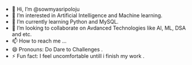 - 👋 Hi, I’m @sowmyasripoloju
- 👀 I’m interested in Artificial Intelligence and Machine learning.
- 🌱 I’m currently learning Python and MySQL.
- 💞️ I’m looking to collaborate on Avdanced Technologies like AI, ML, DSA and etc.
- 📫 How to reach me  ...
- 😄 Pronouns: Do Dare to Challenges .
- ⚡ Fun fact: I feel uncomfortable untill i finish my work  .

<!---
sowmyasripoloju/sowmyasripoloju is a ✨ special ✨ repository because its `README.md` (this file) appears on your GitHub profile.
You can click the Preview link to take a look at your changes.
--->
